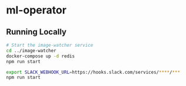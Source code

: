 # ml-operator


## Running Locally

```bash
# Start the image-watcher service
cd ../image-watcher
docker-compose up -d redis
npm run start

export SLACK_WEBHOOK_URL=https://hooks.slack.com/services/****/***
npm run start
```